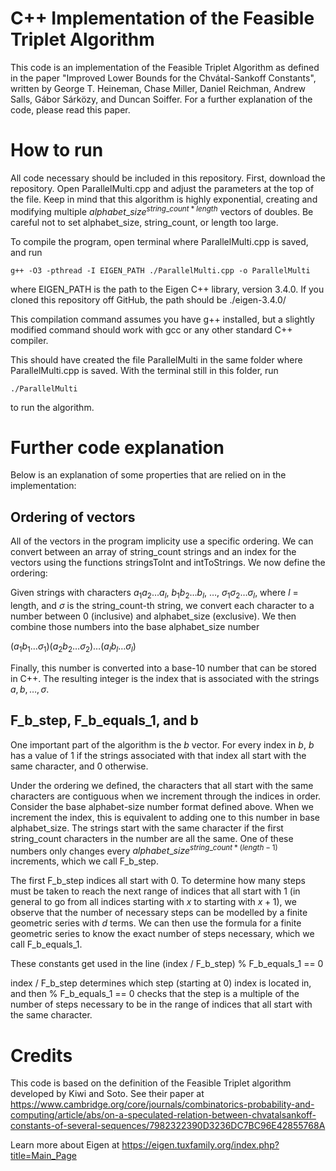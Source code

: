 # C++ Implementation of the Feasible Triplet Algorithm

This code is an implementation of the Feasible Triplet Algorithm as defined in the paper "Improved Lower Bounds for the Chvátal-Sankoff
Constants", written by George T. Heineman, Chase Miller, Daniel Reichman, Andrew Salls, Gábor Sárközy, and Duncan Soiffer. For a further explanation of the code, please read this paper.

# How to run
All code necessary should be included in this repository. First, download the repository. Open ParallelMulti.cpp and adjust the parameters at the top of the file. Keep in mind that this algorithm is highly exponential, creating and modifying multiple $alphabet\_size^{string\_count*length}$ vectors of doubles. Be careful not to set alphabet_size, string_count, or length too large.

To compile the program, open terminal where ParallelMulti.cpp is saved, and run

`g++ -O3 -pthread -I EIGEN_PATH ./ParallelMulti.cpp -o ParallelMulti`

where EIGEN_PATH is the path to the Eigen C++ library, version 3.4.0. If you cloned this repository off GitHub, the path should be ./eigen-3.4.0/

This compilation command assumes you have g++ installed, but a slightly modified command should work with gcc or any other standard C++ compiler.

This should have created the file ParallelMulti in the same folder where ParallelMulti.cpp is saved. With the terminal still in this folder, run

`./ParallelMulti`

to run the algorithm.

# Further code explanation
Below is an explanation of some properties that are relied on in the implementation:

## Ordering of vectors
All of the vectors in the program implicity use a specific ordering. We can convert between an array of string_count strings and an index for the vectors using the functions stringsToInt and intToStrings. We now define the ordering:

Given strings with characters $a_1a_2\dots a_l$, $b_1b_2\dots b_l$, $\dots$, $\sigma_1\sigma_2\dots \sigma_l$, where $l$ = length, and $\sigma$ is the string_count-th string, we convert each character to a number between 0 (inclusive) and alphabet_size (exclusive). We then combine those numbers into the base alphabet_size number

$(a_1b_1\dots \sigma_1)(a_2b_2\dots \sigma_2)\dots(a_lb_l\dots \sigma_l)$

Finally, this number is converted into a base-10 number that can be stored in C++. The resulting integer is the index that is associated with the strings $a, b, \dots, \sigma$.

## F_b_step, F_b_equals_1, and b
One important part of the algorithm is the $b$ vector. For every index in $b$, $b$ has a value of 1 if the strings associated with that index all start with the same character, and 0 otherwise.

Under the ordering we defined, the characters that all start with the same characters are contiguous when we increment through the indices in order. Consider the base alphabet-size number format defined above. When we increment the index, this is equivalent to adding one to this number in base alphabet_size. The strings start with the same character if the first string_count characters in the number are all the same. One of these numbers only changes every $alphabet\_size^{string\_count*(length - 1)}$ increments, which we call F_b_step.

The first F_b_step indices all start with 0. To determine how many steps must be taken to reach the next range of indices that all start with 1 (in general to go from all indices starting with $x$ to starting with $x + 1$), we observe that the number of necessary steps can be modelled by a finite geometric series with $d$ terms. We can then use the formula for a finite geometric series to know the exact number of steps necessary, which we call F_b_equals_1.

These constants get used in the line (index / F_b_step) % F_b_equals_1 == 0

index / F_b_step determines which step (starting at 0) index is located in, and then % F_b_equals_1 == 0 checks that the step is a multiple of the number of steps necessary to be in the range of indices that all start with the same character.

# Credits
This code is based on the definition of the Feasible Triplet algorithm developed by Kiwi and Soto. See their paper at https://www.cambridge.org/core/journals/combinatorics-probability-and-computing/article/abs/on-a-speculated-relation-between-chvatalsankoff-constants-of-several-sequences/7982322390D3236DC7BC96E42855768A

Learn more about Eigen at https://eigen.tuxfamily.org/index.php?title=Main_Page